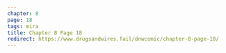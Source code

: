 ```yaml
---
chapter: 8
page: 18
tags: mira
title: Chapter 8 Page 18
redirect: https://www.drugsandwires.fail/dnwcomic/chapter-8-page-18/
---
```

